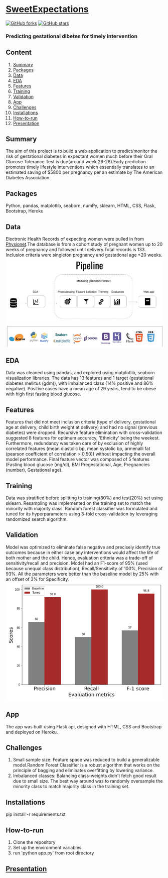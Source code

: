 
# [SweetExpectations](https://sweet-expectations.herokuapp.com/) 
[![GitHub forks](https://img.shields.io/github/forks/Harmeet2504/Insight_Health?style=for-the-badge)](https://github.com/Harmeet2504/Insight_Health/network)
[![GitHub stars](https://img.shields.io/github/stars/Harmeet2504/Insight_Health?style=for-the-badge)](https://github.com/Harmeet2504/Insight_Health/network)


### Predicting gestational dibetes for timely intervention 

## Content
1. [Summary](#Summary)
1. [Packages](#Packages)
1. [Data](#Data)
1. [EDA](#EDA)
1. [Features](#Features)
1. [Training](#Training)
1. [Validation](#Validation)
1. [App](#App)
1. [Challenges](#Challenges)
1. [Installations](#Installations)
1. [How-to-run](#How-to-run)
1. [Presentation](#Presentation)

## Summary
The aim of this project is to build a web application to predict/monitor the risk of gestational diabetes in expectant women much before their Oral Glucose Tolerance Test is due(around week 26-28).Early prediction promotes timely lifestyle interventions which essentially translates to an estimated saving of $5800 per pregnancy per an estimate by The American Diabetes Association.

## Packages
Python, pandas, matplotlib, seaborn, numPy, sklearn, HTML, CSS, Flask, Bootstrap, Heroku

## Data
Electronic Health Records of expecting women were pulled in from [Physionet](https://www.physionet.org/content/maternal-visceral-adipose/1.0.0/).The database is from a cohort study of pregnant women up to 20 weeks of pregnancy and followed until delivery.Total records is 133. Inclusion criteria were singleton pregnancy and gestational age ≤20 weeks.
        ![Pipeline](https://github.com/Harmeet2504/Insight_Health/blob/master/reports/figures/pipeline.jpg)
## EDA
Data was cleaned using pandas, and explored using matplotlib, seaborn visualization libraries. The data has 13 features and 1 target (gestational diabetes mellitus (gdm)), with imbalanced class (14% positive and 86% negative). Positive cases have a mean age of 29 years, tend to be obese with high first fasting blood glucose. 

## Features
Features that did not meet inclusion criteria (type of delivery, gestational age at delivery, child birth weight at delivery) and had no signal (previous diabetes) were dropped.  Recursive feature elimination with cross-validation suggested 8 features for optimum accuracy, 'Ethnicity' being the weekest. Furthermore, redundancy was taken care of by exclusion of highly correlated features (mean diastolic bp, mean systolic bp, armenalli fat (pearson coefficient of correlation > 0.50)) without impacting the overall model performance. Final feature vector was composed of 5 features (Fasting blood glucose (mg/dl), BMI Pregestational, Age, Pregnancies (number), Gestational age).

## Training
Data was stratified before splitting to training(80%) and test(20%) set using sklearn. Resampling was implemented on the training set to match the minority with majority class. Random forest classifier was formulated and tuned for its hyperparameters using 3-fold cross-validation by leveraging randomized search algorithm.

## Validation
Model was optimized to eliminate false negative and precisely identify true outcomes because in either case any interventions would affect the life of both mother and the child. Hence, evaluation criteria was a trade-off of sensitivity/recall and precision. Model had an F1-score of 95% (used because unequal class distribution), Recall/Sensitivity of 100%, Precision of 93%. All the parameters were better than the baseline model by 25% with an offset of 3% for Specificity.
                                 ![Validation](https://github.com/Harmeet2504/Insight_Health/blob/master/reports/figures/evaluation_comparison.png)

## App
The app was built using Flask api, designed with HTML, CSS and Bootstrap and deployed on Heroku. 

## Challenges
1. Small sample size: Feature space was reduced to build a generalizable model.Random Forest Classifier is a robust algorithm that works on the principle of bagging and eliminates overfitting by lowering variance.
2. Imbalanced classes: Balancing class-weights didn't fetch good result due to small size. The best way around was to randomly oversample the minority class to match majority class in the training set.

## Installations
pip install -r requirements.txt

## How-to-run 
1. Clone the repository 
2. Set up the environment variables
3. run 'python app.py' from root directory

## [Presentation](https://docs.google.com/presentation/d/1tOQLsVaOKyczOl9bWyY8tBFNd4tDgh6xUF0ByhJN0Rg/edit?usp=sharing)
